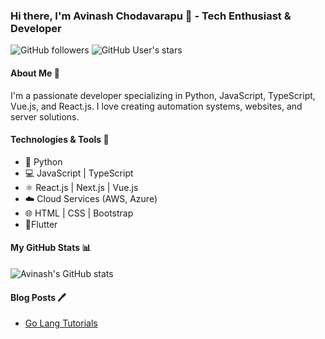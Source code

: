 ### Hi there, I'm Avinash Chodavarapu 👋 - Tech Enthusiast & Developer

![GitHub followers](https://img.shields.io/github/followers/avinashtechlvr?style=social) ![GitHub User's stars](https://img.shields.io/github/stars/avinashtechlvr?style=social)

#### About Me 🚀
I'm a passionate developer specializing in Python, JavaScript, TypeScript, Vue.js, and React.js. I love creating automation systems, websites, and server solutions.

#### Technologies & Tools 🔧
- 🐍 Python
- 💻 JavaScript | TypeScript
- ⚛️ React.js | Next.js | Vue.js
- ☁️ Cloud Services (AWS, Azure)
- 🌐 HTML | CSS | Bootstrap
- 📱Flutter

#### My GitHub Stats 📊
![Avinash's GitHub stats](https://github-readme-stats.vercel.app/api?username=avinashtechlvr&show_icons=true&theme=radical)

#### Blog Posts 🖊️
- [Go Lang Tutorials](https://dev.to/avinashtechlvr/series/22308)


